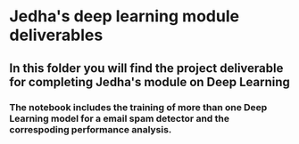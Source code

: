 # Jedha's deep learning module deliverables

## In this folder you will find the project deliverable for completing Jedha's module on Deep Learning

### The notebook includes the training of more than one Deep Learning model for a email spam detector and the correspoding performance analysis.
